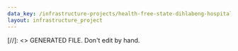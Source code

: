 ```yaml
---
data_key: /infrastructure-projects/health-free-state-dihlabeng-hospital
layout: infrastructure_project
---
```

[//]: <> GENERATED FILE. Don't edit by hand.